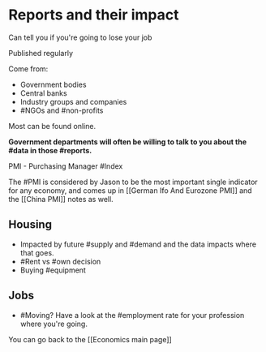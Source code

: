 # Reports and their impact

Can tell you if you're going to lose your job

Published regularly

Come from:
- Government bodies
- Central banks
- Industry groups and companies
- #NGOs and #non-profits

Most can be found online.

**Government departments will often be willing to talk to you about the #data in those #reports.**

PMI - Purchasing Manager #Index

The #PMI is considered by Jason to be the most important single indicator for any economy, and comes up in [[German Ifo And Eurozone PMI]] and the [[China PMI]] notes as well.

## Housing

- Impacted by future #supply and #demand and the data impacts where that goes. 
- #Rent vs #own decision
- Buying #equipment

## Jobs

- #Moving? Have a look at the #employment rate for your profession where you're going.

You can go back to the [[Economics main page]]